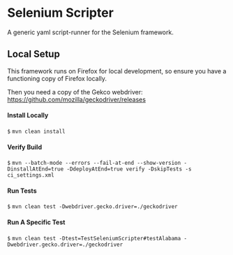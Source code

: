 # Selenium Scripter

A generic yaml script-runner for the Selenium framework. 

## Local Setup

This framework runs on Firefox for local development, so ensure you have a functioning copy of Firefox locally.

Then you need a copy of the Gekco webdriver: https://github.com/mozilla/geckodriver/releases

#### Install Locally
`$` `mvn clean install`

#### Verify Build

`$` `mvn --batch-mode --errors --fail-at-end --show-version -DinstallAtEnd=true -DdeployAtEnd=true verify -DskipTests -s ci_settings.xml`

#### Run Tests

`$` `mvn clean test -Dwebdriver.gecko.driver=./geckodriver`

#### Run A Specific Test

`$` `mvn clean test -Dtest=TestSeleniumScripter#testAlabama -Dwebdriver.gecko.driver=./geckodriver`

